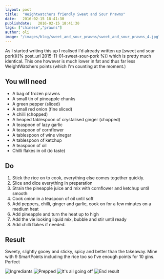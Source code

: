 ```yaml
---
layout: post
title:  "Weightwatchers friendly Sweet and Sour Prawns"
date:   2016-02-15 18:41:30
publishdate:   2016-02-15 18:41:30
tags: ["chinese","prawns"]
author: oli
image: "/images/blog/sweet_and_sour_prawns/sweet_and_sour_prawns_4.jpg"
---
```


As I started writing this up I realised I'd already written up [sweet and sour pork]({% post_url 2015-11-01-sweet-sour-pork %}) which is pretty much identical.  This one however is much lower in fat and thus far less WeightWatchers points (which I'm counting at the moment.)

## You will need


* A bag of frozen prawns
* A small tin of pineapple chunks
* A green pepper (sliced)
* A small red onion (fine sliced)
* A chilli (chopped)
* A heaped tablespoon of crystalised ginger (chopped)
* A teaspoon of lazy garlic
* A teaspoon of cornflower
* A tablespoon of wine vinegar
* A tablespoon of ketchup
* A teaspoon of oil
* Chilli flakes in oil (to taste)



## Do

1. Stick the rice on to cook, everything else comes together quickly.
2. Slice and dice everything in preparation
3. Strain the pineapple juice and mix with cornflower and ketchup until smooth
4. Cook onion in a teaspoon of oil until soft
5. Add peppers, chilli, ginger and garlic, cook on for a few minutes on a medium heat
6. Add pineapple and turn the heat up to high
7. Add the vie looking liquid mix, bubble and stir until ready
8. Add chilli flakes if needed.

## Result

Sweety, slightly gooey and sticky, spicy and better than the takeaway.  Mine with 9 SmartPoints including the rice too so I've enough points for 10 gins.  Perfect

![Ingrediants](/images/blog/sweet_and_sour_prawns/sweet_and_sour_prawns_1.jpg)
![Prepped](/images/blog/sweet_and_sour_prawns/sweet_and_sour_prawns_2.jpg)
![It's all going off](/images/blog/sweet_and_sour_prawns/sweet_and_sour_prawns_3.jpg)
![End result](/images/blog/sweet_and_sour_prawns/sweet_and_sour_prawns_4.jpg)

